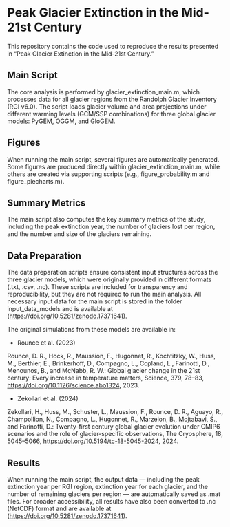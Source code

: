 # Peak Glacier Extinction in the Mid-21st Century

This repository contains the code used to reproduce the results presented in “Peak Glacier Extinction in the Mid-21st Century.”

## Main Script

The core analysis is performed by glacier_extinction_main.m, which processes data for all glacier regions from the Randolph Glacier Inventory (RGI v6.0).
The script loads glacier volume and area projections under different warming levels (GCM/SSP combinations) for three global glacier models: PyGEM, OGGM, and GloGEM.

## Figures

When running the main script, several figures are automatically generated.
Some figures are produced directly within glacier_extinction_main.m, while others are created via supporting scripts (e.g., figure_probability.m and figure_piecharts.m).

## Summary Metrics

The main script also computes the key summary metrics of the study, including the peak extinction year, the number of glaciers lost per region, and the number and size of the glaciers remaining.

## Data Preparation

The data preparation scripts ensure consistent input structures across the three glacier models, which were originally provided in different formats (.txt, .csv, .nc). These scripts are included for transparency and reproducibility, but they are not required to run the main analysis.
All necessary input data for the main script is stored in the folder input_data_models and is available at (https://doi.org/10.5281/zenodo.17371641). 

The original simulations from these models are available in:

- Rounce et al. (2023)

Rounce, D. R., Hock, R., Maussion, F., Hugonnet, R., Kochtitzky, W., Huss, M., Berthier, E., Brinkerhoff, D., Compagno, L., Copland, L., Farinotti, D., Menounos, B., and McNabb, R. W.: Global glacier change in the 21st century: Every increase in temperature matters, Science, 379, 78–83, https://doi.org/10.1126/science.abo1324, 2023.

- Zekollari et al. (2024)

Zekollari, H., Huss, M., Schuster, L., Maussion, F., Rounce, D. R., Aguayo, R., Champollion, N., Compagno, L., Hugonnet, R., Marzeion, B., Mojtabavi, S., and Farinotti, D.: Twenty-first century global glacier evolution under CMIP6 scenarios and the role of glacier-specific observations, The Cryosphere, 18, 5045–5066, https://doi.org/10.5194/tc-18-5045-2024, 2024.

## Results

When running the main script, the output data — including the peak extinction year per RGI region, extinction year for each glacier, and the number of remaining glaciers per region — are automatically saved as .mat files. For broader accessibility, all results have also been converted to .nc (NetCDF) format and are available at (https://doi.org/10.5281/zenodo.17371641).  
